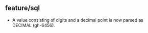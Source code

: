 ## feature/sql

* A value consisting of digits and a decimal point is now parsed as
  DECIMAL (gh-6456).
